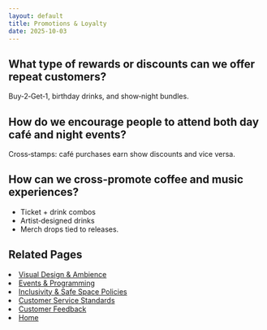 ```yaml
---
layout: default
title: Promotions & Loyalty
date: 2025-10-03
---
```


## What type of rewards or discounts can we offer repeat customers?
Buy‑2‑Get‑1, birthday drinks, and show‑night bundles.
## How do we encourage people to attend both day café and night events?
Cross‑stamps: café purchases earn show discounts and vice versa.

## How can we cross-promote coffee and music experiences?
- Ticket + drink combos
- Artist‑designed drinks
- Merch drops tied to releases.

## Related Pages
<li><a href="{{ site.baseurl }}/marketing/ambience.html">Visual Design & Ambience</a></li>
<li><a href="{{ site.baseurl }}/marketing/events.html">Events & Programming</a></li>
<li><a href="{{ site.baseurl }}/marketing/policies.html">Inclusivity & Safe Space Policies</a></li>
<li><a href="{{ site.baseurl }}/marketing/standards.html">Customer Service Standards</a></li>
<li><a href="{{ site.baseurl }}/marketing/surveys.html">Customer Feedback</a></li>
<li><a href="{{ site.baseurl }}/index.html">Home</a></li>
